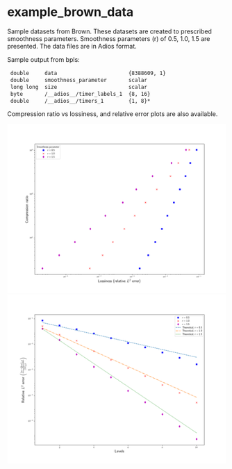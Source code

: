 # example_brown_data
Sample datasets from Brown. These datasets are created to prescribed smoothness parameters. Smoothness parameters (r) of 0.5, 1.0, 1.5 are presented. The data files are in Adios format.

Sample output from bpls:
```
 double     data                       {8388609, 1}
 double     smoothness_parameter       scalar
 long long  size                       scalar
 byte       /__adios__/timer_labels_1  {8, 16}
 double     /__adios__/timers_1        {1, 8}*
```


Compression ratio vs lossiness, and relative error plots are also available.

![Compression ratio vs lossiness](CR_vs_lossiness.png)
![Relative L2 error vs number of refinements](relErr_vs_levels.png)

